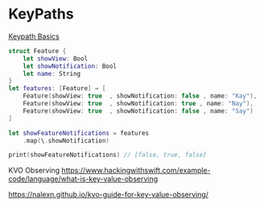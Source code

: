 # KeyPaths


[Keypath Basics](https://sarunw.com/posts/what-is-keypath-in-swift/)

```swift
struct Feature { 
	let showView: Bool
	let showNotification: Bool
	let name: String			   
}
let features: [Feature] = [
	Feature(showView: true  , showNotification: false , name: "Kay"),
	Feature(showView: true  , showNotification: true , name: "Nay"),
	Feature(showView: true  , showNotification: false , name: "Say")
]

let showFeatureNotifications = features
	.map(\.showNotification)	

print(showFeatureNotifications) // [false, true, false]
```


KVO Observing
https://www.hackingwithswift.com/example-code/language/what-is-key-value-observing

https://nalexn.github.io/kvo-guide-for-key-value-observing/